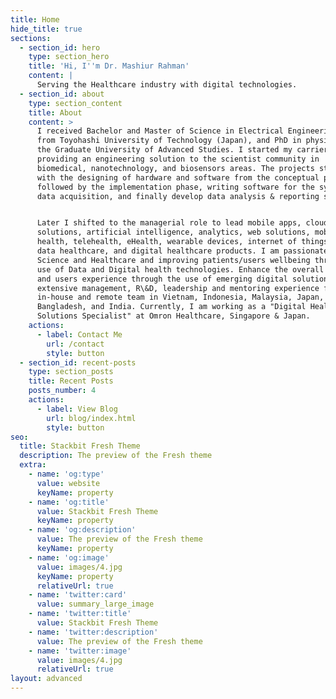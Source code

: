 ```yaml
---
title: Home
hide_title: true
sections:
  - section_id: hero
    type: section_hero
    title: 'Hi, I''m Dr. Mashiur Rahman'
    content: |
      Serving the Healthcare industry with digital technologies. 
  - section_id: about
    type: section_content
    title: About
    content: >
      I received Bachelor and Master of Science in Electrical Engineering degree
      from Toyohashi University of Technology (Japan), and PhD in physics from
      the Graduate University of Advanced Studies. I started my carrier by
      providing an engineering solution to the scientist community in
      biomedical, nanotechnology, and biosensors areas. The projects started
      with the designing of hardware and software from the conceptual phase,
      followed by the implementation phase, writing software for the system and
      data acquisition, and finally develop data analysis & reporting system.


      Later I shifted to the managerial role to lead mobile apps, cloud
      solutions, artificial intelligence, analytics, web solutions, mobile
      health, telehealth, eHealth, wearable devices, internet of things (IoT),
      data healthcare, and digital healthcare products. I am passionate for Life
      Science and Healthcare and improving patients/users wellbeing through the
      use of Data and Digital health technologies. Enhance the overall patients
      and users experience through the use of emerging digital solutions. I have
      extensive management, R\&D, leadership and mentoring experience for
      in-house and remote team in Vietnam, Indonesia, Malaysia, Japan,
      Bangladesh, and India. Currently, I am working as a "Digital Healthcare
      Solutions Specialist" at Omron Healthcare, Singapore & Japan.
    actions:
      - label: Contact Me
        url: /contact
        style: button
  - section_id: recent-posts
    type: section_posts
    title: Recent Posts
    posts_number: 4
    actions:
      - label: View Blog
        url: blog/index.html
        style: button
seo:
  title: Stackbit Fresh Theme
  description: The preview of the Fresh theme
  extra:
    - name: 'og:type'
      value: website
      keyName: property
    - name: 'og:title'
      value: Stackbit Fresh Theme
      keyName: property
    - name: 'og:description'
      value: The preview of the Fresh theme
      keyName: property
    - name: 'og:image'
      value: images/4.jpg
      keyName: property
      relativeUrl: true
    - name: 'twitter:card'
      value: summary_large_image
    - name: 'twitter:title'
      value: Stackbit Fresh Theme
    - name: 'twitter:description'
      value: The preview of the Fresh theme
    - name: 'twitter:image'
      value: images/4.jpg
      relativeUrl: true
layout: advanced
---
```

